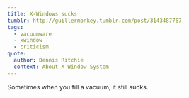 ```yaml
---
title: X-Windows sucks
tumblr: http://guillermonkey.tumblr.com/post/3143487767
tags:
  - vacuumware
  - xwindow
  - criticism
quote:
  author: Dennis Ritchie
  context: About X Window System
---
```


Sometimes when you fill a vacuum, it still sucks.
